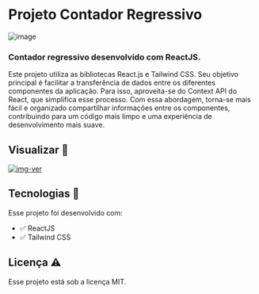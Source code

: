 # Projeto Contador Regressivo

![image](https://github.com/aleanrocha/projeto-countdown/assets/109040443/6b667359-d766-44ed-ada2-a3b63dd3e7c9)

### Contador regressivo desenvolvido com ReactJS.

Este projeto utiliza as bibliotecas React.js e Tailwind CSS. Seu objetivo principal é 
facilitar a transferência de dados entre os diferentes componentes da aplicação. Para isso, 
aproveita-se do Context API do React, que simplifica esse processo. Com essa abordagem, 
torna-se mais fácil e organizado compartilhar informações entre os componentes, 
contribuindo para um código mais limpo e uma experiência de desenvolvimento mais suave.

## Visualizar 🔎

<div>
  <a target="_blank" href="https://aleanrocha.github.io/projeto-countdown/"><img alt="img-ver" src="https://img.shields.io/badge/Ver Projeto-262577?style=for-the-badge&logo=Ver&logoColor=white&labelColor=rblack"></a>
</div>

## Tecnologias 🚀

Esse projeto foi desenvolvido com:

- ✅ ReactJS
- ✅ Tailwind CSS

## Licença ⚠️

Esse projeto está sob a licença MIT.

